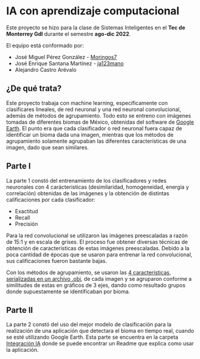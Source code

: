 # IA con aprendizaje computacional

Este proyecto se hizo para la clase de Sistemas Inteligentes en el **Tec de Monterrey Gdl** durante el semestre **ago-dic 2022**.

El equipo está conformado por:
  - José Miguel Pérez González - [Moringos7](https://github.com/Moringos7)
  - José Enrique Santana Martínez - [ja123mano](https://github.com/ja123mano)
  - Alejandro Castro Arévalo

## ¿De qué trata?

Este proyecto trabaja con machine learning, específicamente con clasificares lineales, de red neuronal y una red neuronal convolucional, además de métodos de agrupamiento. Todo esto se entreno con imágenes tomadas de diferentes biomas de México, obtenidas del software de [Google Earth](https://www.google.com/intl/es-419/earth/). El punto era que cada clasificador o red neuronal fuera capaz de identificar un bioma dada una imagen, mientras que los métodos de agrupamiento solamente agrupaban las diferentes características de una imagen, dado que sean similares.

## Parte I

La parte 1 constó del entrenamiento de los clasificadores y redes neuronales con 4 carácteristicas (desimilaridad, homogeneidad, energía y correlación) obtenidas de las imágenes y la obtención de distintas calificaciones por cada clasificador:
  - Exactitud
  - Recall
  - Precisión

Para la red convolucional se utilizaron las imágenes preescaladas a razón de 15:1 y en escala de grises. El proceso fue obtener diversas técnicas de obtención de características de estas imágenes preescaladas. Debido a la poca cantidad de épocas que se usaron para entrenar la red convolucional, sus calificaciones fueron bastante bajas.

Con los métodos de agrupamiento, se usaron las [4 características, serializadas en un archivo .obj](https://github.com/ja123mano/ia_aprendizaje-computacional/blob/main/images_descriptors.obj), de cada imagen y se agruparon conforme a similitudes de estas en gráficos de 3 ejes, dando como resultado grupos donde supuestamente se identificaban por bioma.

## Parte II

La parte 2 constó del uso del mejor modelo de clasificación para la realización de una aplicación que detectara el bioma en tiempo real, cuando se esté utilizando Google Earth. Esta parte se encuentra en la carpeta [Integración IA](https://github.com/ja123mano/ia_aprendizaje-computacional/tree/main/Integraci%C3%B3n%20IA) donde se puede encontrar un Readme que explica como usar la aplicación.


